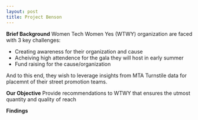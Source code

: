 ```yaml
---
layout: post
title: Project Benson
---
```


**Brief Background**
Women Tech Women Yes (WTWY) organization are faced with 3 key challenges:  
  * Creating awareness for their organization and cause
  * Acheiving high attendence for the gala they will host in early summer
  * Fund raising for the cause/organization  

And to this end, they wish to leverage insights from MTA Turnstile data for placemnt of their street promotion teams.    

**Our Objective** 
Provide recommendations to WTWY that ensures the utmost quantity and quality of reach

**Findings**

